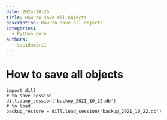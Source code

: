 ```yaml
---
date: 2024-10-26
title: How to save all objects
description: How to save all objects
categories:
  - Python core
authors:
  - saeidamiri1
---
```


# How to save all objects

```
import dill
# to save session
dill.dump_session('backup_2021_10_22.db')
# to load 
backup_restore = dill.load_session('backup_2021_10_22.db')
```




